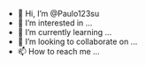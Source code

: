 - 👋 Hi, I’m @Paulo123su
- 👀 I’m interested in ...
- 🌱 I’m currently learning ...
- 💞️ I’m looking to collaborate on ...
- 📫 How to reach me ...

<!---
Paulo123su/Paulo123su is a ✨ special ✨ repository because its `README.md` (this file) appears on your GitHub profile.
You can click the Preview link to take a look at your changes.
--->
